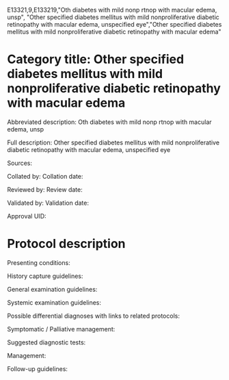 E13321,9,E133219,"Oth diabetes with mild nonp rtnop with macular edema, unsp", "Other specified diabetes mellitus with mild nonproliferative diabetic retinopathy with macular edema, unspecified eye","Other specified diabetes mellitus with mild nonproliferative diabetic retinopathy with macular edema"
# Category title: Other specified diabetes mellitus with mild nonproliferative diabetic retinopathy with macular edema

Abbreviated description: Oth diabetes with mild nonp rtnop with macular edema, unsp

Full description: Other specified diabetes mellitus with mild nonproliferative diabetic retinopathy with macular edema, unspecified eye

Sources:

Collated by:
Collation date:

Reviewed by:
Review date:

Validated by:
Validation date:

Approval UID:

# Protocol description

Presenting conditions:

History capture guidelines:

General examination guidelines:

Systemic examination guidelines:

Possible differential diagnoses with links to related protocols:

Symptomatic / Palliative management:

Suggested diagnostic tests:

Management:

Follow-up guidelines:
